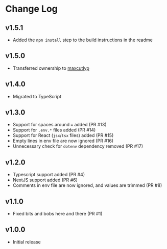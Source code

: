 # Change Log

## v1.5.1
- Added the `npm install` step to the build instructions in the readme

## v1.5.0
- Transferred ownership to [maxcutlyp](https://github.com/maxcutlyp)

## v1.4.0
- Migrated to TypeScript

## v1.3.0

- Support for spaces around `=` added (PR #13)
- Support for `.env.*` files added (PR #14)
- Support for React (`jsx`/`tsx` files) added (PR #15)
- Empty lines in env file are now ignored (PR #16)
- Unnecessary check for `dotenv` dependency removed (PR #17)

## v1.2.0

- Typescript support added (PR #4)
- NextJS support added (PR #6)
- Comments in env file are now ignored, and values are trimmed (PR #8)

## v1.1.0

- Fixed bits and bobs here and there (PR #1)

## v1.0.0

- Initial release